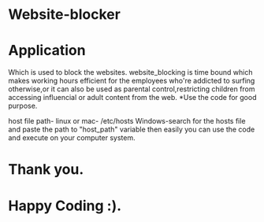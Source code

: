 # Website-blocker

# Application 
 Which is used to block the websites. website_blocking is time bound 
 which makes working hours efficient for the employees who're addicted to surfing otherwise,or it 
 can also be used as parental control,restricting children from accessing influencial or adult content from the web. 
 *Use the code for good purpose. 


host file path-
linux or mac- /etc/hosts
Windows-search for the hosts file and paste the path to "host_path" variable then easily you can use the code and execute on
your computer system.


# Thank you. 
# Happy Coding :).
